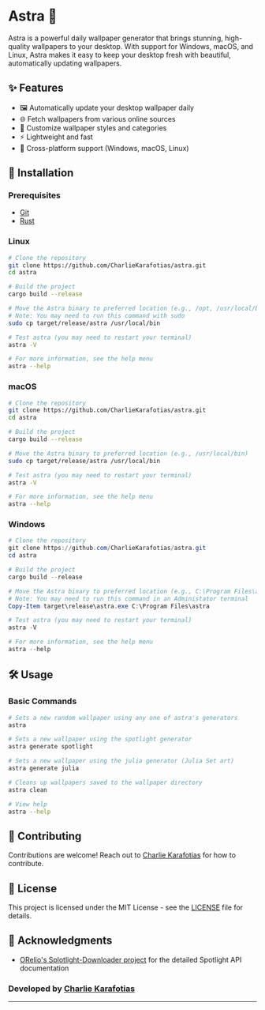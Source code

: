 # Astra 🌌

Astra is a powerful daily wallpaper generator that brings stunning, high-quality wallpapers to your desktop.
With support for Windows, macOS, and Linux, Astra makes it easy to keep your desktop fresh with beautiful, automatically
updating wallpapers.

## ✨ Features

- 🖼️ Automatically update your desktop wallpaper daily
- 🌐 Fetch wallpapers from various online sources
- 🎨 Customize wallpaper styles and categories
- ⚡ Lightweight and fast
- 🎯 Cross-platform support (Windows, macOS, Linux)

## 🚀 Installation

### Prerequisites
- [Git](https://git-scm.com/downloads)
- [Rust](https://www.rust-lang.org/tools/install)

### Linux
```bash
# Clone the repository
git clone https://github.com/CharlieKarafotias/astra.git
cd astra

# Build the project
cargo build --release

# Move the Astra binary to preferred location (e.g., /opt, /usr/local/bin) 
# Note: You may need to run this command with sudo
sudo cp target/release/astra /usr/local/bin

# Test astra (you may need to restart your terminal)
astra -V

# For more information, see the help menu
astra --help
```

### macOS
```bash
# Clone the repository
git clone https://github.com/CharlieKarafotias/astra.git
cd astra

# Build the project
cargo build --release

# Move the Astra binary to preferred location (e.g., /usr/local/bin)
sudo cp target/release/astra /usr/local/bin

# Test astra (you may need to restart your terminal)
astra -V

# For more information, see the help menu
astra --help
```

### Windows
```powershell
# Clone the repository
git clone https://github.com/CharlieKarafotias/astra.git
cd astra

# Build the project
cargo build --release

# Move the Astra binary to preferred location (e.g., C:\Program Files\astra\astra.exe) 
# Note: You may need to run this command in an Administator terminal
Copy-Item target\release\astra.exe C:\Program Files\astra

# Test astra (you may need to restart your terminal)
astra -V

# For more information, see the help menu
astra --help
```

## 🛠️ Usage

### Basic Commands

```bash
# Sets a new random wallpaper using any one of astra's generators
astra

# Sets a new wallpaper using the spotlight generator
astra generate spotlight

# Sets a new wallpaper using the julia generator (Julia Set art)
astra generate julia

# Cleans up wallpapers saved to the wallpaper directory
astra clean

# View help
astra --help
```

## 🤝 Contributing

Contributions are welcome! Reach out to [Charlie Karafotias](https://github.com/CharlieKarafotias) for how to contribute.

## 📄 License

This project is licensed under the MIT License - see the [LICENSE](LICENSE) file for details.

## 🙏 Acknowledgments

- [ORelio's Splotlight-Downloader project](https://github.com/ORelio/Spotlight-Downloader/blob/master/SpotlightAPI.md) for the detailed Spotlight API documentation

### Developed by [Charlie Karafotias](https://github.com/CharlieKarafotias)

---
